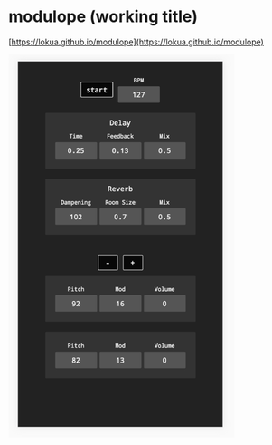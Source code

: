# modulope (working title)

[https://lokua.github.io/modulope](https://lokua.github.io/modulope)

<img src="etc/Screen Shot 2018-03-27 at 11.05.34 PM.png" style="width: 400px; height: auto" />
